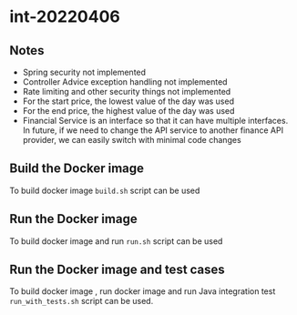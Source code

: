 # int-20220406

## Notes
* Spring security not implemented
* Controller Advice exception handling not implemented
* Rate limiting and other security things not implemented
* For the start price, the lowest value of the day was used
* For the end price, the highest value of the day was used
* Financial Service is an interface so that it can have multiple interfaces. In future, if we  need to change the API service to another finance API provider, we can easily switch with minimal code changes


## Build the Docker image

To build docker image ```build.sh``` script can be used


## Run the Docker image

To build docker image and run ```run.sh``` script can be used


## Run the Docker image and test cases

To build docker image , run docker image and run Java integration test ```run_with_tests.sh``` script can be used.

